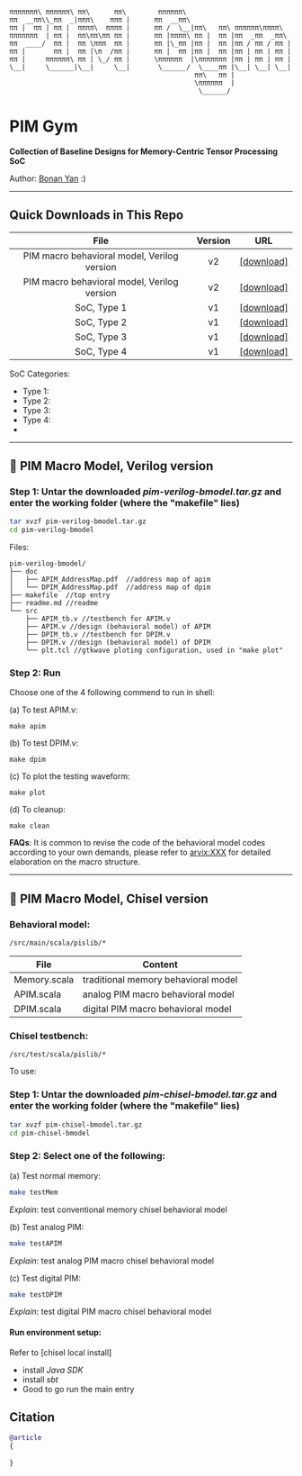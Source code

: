 ```
πππππππ\ ππππππ\ ππ\      ππ\        ππππππ\                          
ππ  __ππ\\_ππ  _|πππ\    πππ |      ππ  __ππ\                         
ππ |  ππ | ππ |  ππππ\  ππππ |      ππ /  \__|ππ\   ππ\ ππππππ\ππππ\  
πππππππ  | ππ |  ππ\ππ\ππ ππ |      ππ |ππππ\ ππ |  ππ |ππ  _ππ  _ππ\ 
ππ  ____/  ππ |  ππ \πππ  ππ |      ππ |\_ππ |ππ |  ππ |ππ / ππ / ππ |
ππ |       ππ |  ππ |\π  /ππ |      ππ |  ππ |ππ |  ππ |ππ | ππ | ππ |
ππ |     ππππππ\ ππ | \_/ ππ |      \ππππππ  |\πππππππ |ππ | ππ | ππ |
\__|     \______|\__|     \__|       \______/  \____ππ |\__| \__| \__|
                                              ππ\   ππ |              
                                              \ππππππ  |              
                                               \______/               
```
# PIM Gym
**Collection of Baseline Designs for Memory-Centric Tensor Processing SoC**

Author: [Bonan Yan](http://bonany.cc) :) 

-----

## Quick Downloads in This Repo

|                    File                     | Version | URL                                         |
| :-----------------------------------------: | :-----: | ------------------------------------------- |
| PIM macro behavioral model, Verilog version |   v2    | [\[download\]](http://bonany.cc/pim-gym/src/pim-verilog-bmodel.tar.gz) |
| PIM macro behavioral model, Verilog version |   v2    | [\[download\]](http://bonany.cc/pim-gym/src/pim-chisel-bmodel.tar.gz) |
|                 SoC, Type 1                 |   v1    | [\[download\]](http://bonany.cc/XXX.tar.gz) |
|                 SoC, Type 2                 |   v1    | [\[download\]](http://bonany.cc/XXX.tar.gz) |
|                 SoC, Type 3                 |   v1    | [\[download\]](http://bonany.cc/XXX.tar.gz) |
|                 SoC, Type 4                 |   v1    | [\[download\]](http://bonany.cc/XXX.tar.gz) |

SoC Categories:
- Type 1: 
- Type 2: 
- Type 3:
- Type 4: 
- 
-----

## :checkered_flag: PIM Macro Model, Verilog version

### Step 1: Untar the downloaded _pim-verilog-bmodel.tar.gz_ and enter the working folder (where the "makefile" lies)

```bash
tar xvzf pim-verilog-bmodel.tar.gz
cd pim-verilog-bmodel
```

Files:

```
pim-verilog-bmodel/
├── doc
│   ├── APIM_AddressMap.pdf  //address map of apim
│   └── DPIM_AddressMap.pdf  //address map of dpim
├── makefile  //top entry
├── readme.md //readme
└── src
    ├── APIM_tb.v //testbench for APIM.v
    ├── APIM.v //design (behavioral model) of APIM
    ├── DPIM_tb.v //testbench for DPIM.v
    ├── DPIM.v //design (behavioral model) of DPIM
    └── plt.tcl //gtkwave ploting configuration, used in "make plot"

```

### Step 2: Run
Choose one of the 4 following commend to run in shell:

(a) To test APIM.v:
```
make apim
```

(b) To test DPIM.v:
```
make dpim
```

(c) To plot the testing waveform:
```
make plot
```

(d) To cleanup:
```
make clean
```

**FAQs**:
It is common to revise the code of the behavioral model codes according to your own demands, please refer to [arvix:XXX](XXX) for detailed elaboration on the macro structure.

-----

## :checkered_flag: PIM Macro Model, Chisel version

### Behavioral model:
```
/src/main/scala/pislib/*
```

| File          | Content                               |
| - | - | 
| Memory.scala  | traditional memory behavioral model   |
| APIM.scala    | analog PIM macro behavioral model     |  
| DPIM.scala    | digital PIM macro behavioral model    |

### Chisel testbench:
```
/src/test/scala/pislib/*
```
To use:
### Step 1: Untar the downloaded _pim-chisel-bmodel.tar.gz_ and enter the working folder (where the "makefile" lies)

```bash
tar xvzf pim-chisel-bmodel.tar.gz
cd pim-chisel-bmodel
```

### Step 2: Select one of the following:

(a) Test normal memory:
```bash
make testMem
```
*Explain*: test conventional memory chisel behavioral model

(b) Test analog PIM:
```bash
make testAPIM 
```
*Explain*: test analog PIM macro chisel behavioral model

(c) Test digital PIM:
```bash
make testDPIM 
```
*Explain*: test digital PIM macro chisel behavioral model

#### Run environment setup:
Refer to [chisel local install]
- install *Java SDK* 
- install *sbt*
- Good to go run the main entry



## Citation
```bibtex
@article
{
    
}
```